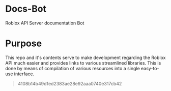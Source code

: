 # Docs-Bot
Roblox API Server documentation Bot

# Purpose
This repo and it's contents serve to make development regarding the Roblox API
much easier and provides links to various streamlined libraries. This is done
by means of compilation of various resources into a single easy-to-use interface.
> 4108b14b49d1ed2383ae28e92aaa0740e317cb42
